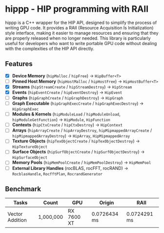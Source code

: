 # hippp - HIP programming with RAII

hippp is a C++ wrapper for the HIP API, designed to simplify the process of writing GPU code. It provides a RAII (Resource Acquisition Is Initialization) style interface, making it easier to manage resources and ensuring that they are properly released when no longer needed. This library is particularly useful for developers who want to write portable GPU code without dealing with the complexities of the HIP API directly.

## Features

- [x] **Device Memory** (`hipMalloc` / `hipFree`) → `HipBuffer<T>`
- [ ] **Pinned Host Memory** (`hipHostMalloc` / `hipHostFree`) → `HipHostBuffer<T>`
- [x] **Streams** (`hipStreamCreate` / `hipStreamDestroy`) → `HipStream`
- [x] **Events** (`hipEventCreate` / `hipEventDestroy`) → `HipEvent`
- [ ] **Graphs** (`hipGraphCreate` / `hipGraphDestroy`) → `HipGraph`
- [ ] **Graph Executable** (`hipGraphExecCreate` / `hipGraphExecDestroy`) → `HipGraphExec`
- [ ] **Modules & Kernels** (`hipModuleLoad` / `hipModuleUnload`, `hipModuleGetFunction`) → `HipModule`, `HipFunction`
- [ ] **Contexts** (`hipCtxCreate` / `hipCtxDestroy`) → `HipContext`
- [ ] **Arrays** (`hipArrayCreate` / `hipArrayDestroy`, `hipMipmappedArrayCreate` / `hipMipmappedArrayDestroy`) → `HipArray`, `HipMipmappedArray`
- [ ] **Texture Objects** (`hipTexObjectCreate` / `hipTexObjectDestroy`) → `HipTextureObject`
- [ ] **Surface Objects** (`hipSurfObjectCreate` / `hipSurfObjectDestroy`) → `HipSurfaceObject`
- [ ] **Memory Pools** (`hipMemPoolCreate` / `hipMemPoolDestroy`) → `HipMemPool`
- [ ] **External Library Handles** (rocBLAS, rocFFT, rocRAND) → `RocblasHandle`, `RocfftPlan`, `RocrandGenerator`

## Benchmark

| Tasks | Count | GPU | Origin | RAII |
|-------|-------|-----|--------|------|
| Vector Addition | 1,000,000 | RX 7600 XT | 0.0726434 ms | 0.0724291 ms |
